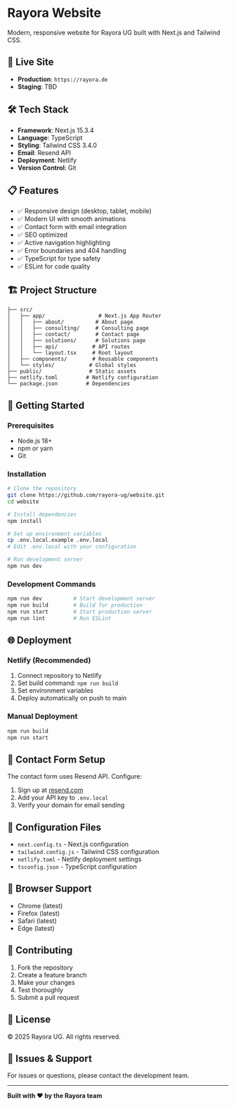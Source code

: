 # Rayora Website

Modern, responsive website for Rayora UG built with Next.js and Tailwind CSS.

## 🚀 Live Site
- **Production**: `https://rayora.de`
- **Staging**: TBD

## 🛠 Tech Stack
- **Framework**: Next.js 15.3.4
- **Language**: TypeScript
- **Styling**: Tailwind CSS 3.4.0
- **Email**: Resend API
- **Deployment**: Netlify
- **Version Control**: Git

## 📋 Features
- ✅ Responsive design (desktop, tablet, mobile)
- ✅ Modern UI with smooth animations
- ✅ Contact form with email integration
- ✅ SEO optimized
- ✅ Active navigation highlighting
- ✅ Error boundaries and 404 handling
- ✅ TypeScript for type safety
- ✅ ESLint for code quality

## 🏗 Project Structure
```
├── src/
│   ├── app/                 # Next.js App Router
│   │   ├── about/          # About page
│   │   ├── consulting/     # Consulting page
│   │   ├── contact/        # Contact page
│   │   ├── solutions/      # Solutions page
│   │   ├── api/           # API routes
│   │   └── layout.tsx     # Root layout
│   ├── components/        # Reusable components
│   └── styles/           # Global styles
├── public/               # Static assets
├── netlify.toml         # Netlify configuration
└── package.json         # Dependencies
```

## 🚀 Getting Started

### Prerequisites
- Node.js 18+
- npm or yarn
- Git

### Installation
```bash
# Clone the repository
git clone https://github.com/rayora-ug/website.git
cd website

# Install dependencies
npm install

# Set up environment variables
cp .env.local.example .env.local
# Edit .env.local with your configuration

# Run development server
npm run dev
```

### Development Commands
```bash
npm run dev          # Start development server
npm run build        # Build for production
npm run start        # Start production server
npm run lint         # Run ESLint
```

## 🌐 Deployment

### Netlify (Recommended)
1. Connect repository to Netlify
2. Set build command: `npm run build`
3. Set environment variables
4. Deploy automatically on push to main

### Manual Deployment
```bash
npm run build
npm run start
```

## 📧 Contact Form Setup
The contact form uses Resend API. Configure:
1. Sign up at [resend.com](https://resend.com)
2. Add your API key to `.env.local`
3. Verify your domain for email sending

## 🔧 Configuration Files
- `next.config.ts` - Next.js configuration
- `tailwind.config.js` - Tailwind CSS configuration
- `netlify.toml` - Netlify deployment settings
- `tsconfig.json` - TypeScript configuration

## 📱 Browser Support
- Chrome (latest)
- Firefox (latest)
- Safari (latest)
- Edge (latest)

## 🤝 Contributing
1. Fork the repository
2. Create a feature branch
3. Make your changes
4. Test thoroughly
5. Submit a pull request

## 📄 License
© 2025 Rayora UG. All rights reserved.

## 🐛 Issues & Support
For issues or questions, please contact the development team.

---

**Built with ❤️ by the Rayora team**
